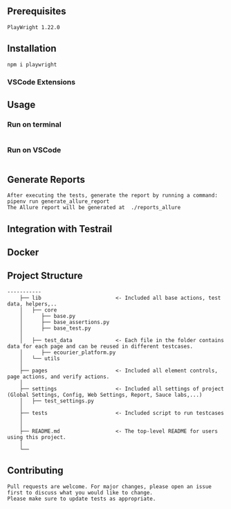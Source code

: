 ## Prerequisites
```
PlayWright 1.22.0
```

## Installation
```bash
npm i playwright
```
### VSCode Extensions

## Usage

### Run on terminal
```bash

```

### Run on VSCode
```
```

## Generate Reports
```
After executing the tests, generate the report by running a command: 
pipenv run generate_allure_report 
The Allure report will be generated at  ./reports_allure

```
## Integration with Testrail

## Docker

## Project Structure

```
-----------
    ├── lib                        <- Included all base actions, test data, helpers,..
    │   ├── core
    │      ├── base.py
    │      ├── base_assertions.py
    │      ├── base_test.py
    │
    │   ├── test_data              <- Each file in the folder contains data for each page and can be reused in different testcases.
    │      ├── ecourier_platform.py
    │   └── utils
    │
    ├── pages                      <- Included all element controls, page actions, and verify actions.
    │
    ├── settings                   <- Included all settings of project (Global Settings, Config, Web Settings, Report, Sauce labs,...)
    │   ├── test_settings.py       
    │
    ├── tests                      <- Included script to run testcases
    │
    │
    ├── README.md                  <- The top-level README for users using this project.
    │
    └──

```
## Contributing
```
Pull requests are welcome. For major changes, please open an issue first to discuss what you would like to change.
Please make sure to update tests as appropriate.
```
